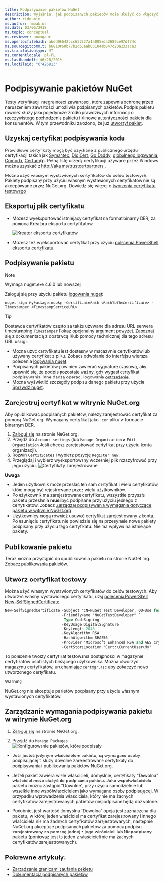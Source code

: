 ```yaml
---
title: Podpisywanie pakietów NuGet
description: Wyjaśnia, jak podpisanych pakietów może służyć do włączyć weryfikację zawartości integralności.
author: rido-min
ms.author: rmpablos
ms.date: 03/06/2018
ms.topic: conceptual
ms.reviewer: anangaur
ms.openlocfilehash: abdd06642ccc652527a1a005eda2689ce97df74c
ms.sourcegitcommit: b6810860b77b2d50aab031040b047c20a333aca3
ms.translationtype: MT
ms.contentlocale: pl-PL
ms.lasthandoff: 06/28/2019
ms.locfileid: "67426813"
---
```

# <a name="signing-nuget-packages"></a>Podpisywanie pakietów NuGet

Testy weryfikacji integralności zawartości, które zapewnia ochronę przed naruszeniem zawartości umożliwia podpisanych pakietów. Podpis pakietu również służy jako pojedyncze źródło prawdziwych informacji o rzeczywistego pochodzenia pakietu i klinowe autentyczności pakietu dla konsumentów. W tym przewodniku założono, że już [utworzył pakiet](creating-a-package.md).

## <a name="get-a-code-signing-certificate"></a>Uzyskaj certyfikat podpisywania kodu

Prawidłowe certyfikaty mogą być uzyskane z publicznego urzędu certyfikacji takich jak [Symantec](https://trustcenter.websecurity.symantec.com/process/trust/productOptions?productType=SoftwareValidationClass3), [DigiCert](https://www.digicert.com/code-signing/), [Go Daddy](https://www.godaddy.com/web-security/code-signing-certificate), [globalnego logowania](https://www.globalsign.com/en/code-signing-certificate/), [Comodo](https://www.comodo.com/e-commerce/code-signing/code-signing-certificate.php), [Certum](https://www.certum.eu/certum/cert,offer_en_open_source_cs.xml)itp. Pełną listę urzędy certyfikacji używane przez Windows można uzyskać z [ http://aka.ms/trustcertpartners ](http://aka.ms/trustcertpartners).

Można użyć własnym wystawionych certyfikatów do celów testowych. Pakiety podpisany przy użyciu własnym wystawionych certyfikatów nie są akceptowane przez NuGet.org. Dowiedz się więcej o [tworzenia certyfikatu testowego](#create-a-test-certificate)

## <a name="export-the-certificate-file"></a>Eksportuj plik certyfikatu

* Możesz wyeksportować istniejący certyfikat na format binarny DER, za pomocą Kreatora eksportu certyfikatów.

  ![Kreator eksportu certyfikatów](../reference/media/CertificateExportWizard.png)

* Możesz też wyeksportować certyfikat przy użyciu [polecenia PowerShell eksportu certyfikatu](/powershell/module/pkiclient/export-certificate).

## <a name="sign-the-package"></a>Podpisywanie pakietu

> [!note]
> Wymaga nuget.exe 4.6.0 lub nowszej

Zaloguj się przy użyciu pakietu [logowania nuget](../tools/cli-ref-sign.md):

```cli
nuget sign MyPackage.nupkg -CertificatePath <PathToTheCertificate> -Timestamper <TimestampServiceURL>
```

> [!Tip]
> Dostawca certyfikatów często są także używane dla adresu URL serwera timestamping `Timestamper` Pokaż opcjonalny argument powyżej. Zapoznaj się z dokumentacją z dostawcą i/lub pomocy technicznej dla tego adresu URL usługi.

* Można użyć certyfikatu jest dostępny w magazynie certyfikatów lub używany certyfikat z pliku. Zobacz odwołanie do interfejsu wiersza polecenia [logowania nuget](../tools/cli-ref-sign.md).
* Podpisanych pakietów powinien zawierać sygnaturę czasową, aby upewnić się, że podpis pozostaje ważny, gdy wygasł certyfikat podpisywania. Inne dadzą operacji logowania [ostrzeżenie](../reference/errors-and-warnings/NU3002.md).
* Można wyświetlić szczegóły podpisu danego pakietu przy użyciu [Sprawdź nuget](../tools/cli-ref-verify.md).

## <a name="register-the-certificate-on-nugetorg"></a>Zarejestruj certyfikat w witrynie NuGet.org

Aby opublikować podpisanych pakietów, należy zarejestrować certyfikat za pomocą NuGet.org. Wymagany certyfikat jako `.cer` pliku w formacie binarnym DER.

1. [Zaloguj się](https://www.nuget.org/users/account/LogOn?returnUrl=%2F) na stronie NuGet.org.
1. Przejdź do `Account settings` (lub `Manage Organization` **>** `Edit Organziation` Jeśli chcesz zarejestrować certyfikat przy użyciu konta organizacji).
1. Rozwiń `Certificates` i wybierz pozycję `Register new`.
1. Przeglądaj i wybierz wyeksportowany wcześniej plik rozszyfrować przy jego użyciu.
  ![Certyfikaty zarejestrowane](../reference/media/registered-certs.png)

**Uwaga**
* Jeden użytkownik może przesłać ten sam certyfikat i wielu certyfikatów, które mogą być rejestrowane przez wielu użytkowników.
* Po użytkownik ma zarejestrowane certyfikatu, wszystkie przyszłe pakietu przesłania **musi** być podpisane przy użyciu jednego z certyfikatów. Zobacz [Zarządzaj podpisywania wymagania dotyczące pakietu w witrynie NuGet.org](#manage-signing-requirements-for-your-package-on-nugetorg)
* Użytkownicy mogą również usuwać certyfikat zarejestrowany z konta. Po usunięciu certyfikatu nie powiedzie się na przesyłanie nowe pakiety podpisany przy użyciu tego certyfikatu. Nie ma wpływu na istniejące pakiety.

## <a name="publish-the-package"></a>Publikowanie pakietu

Teraz można przystąpić do opublikowania pakietu na stronie NuGet.org. Zobacz [publikowania pakietów](../nuget-org/Publish-a-package.md).

## <a name="create-a-test-certificate"></a>Utwórz certyfikat testowy

Można użyć własnym wystawionych certyfikatów do celów testowych. Aby utworzyć własny wystawionego certyfikatu, użyj [polecenia PowerShell New-SelfSignedCertificate](/powershell/module/pkiclient/new-selfsignedcertificate).

```ps
New-SelfSignedCertificate -Subject "CN=NuGet Test Developer, OU=Use for testing purposes ONLY" `
                          -FriendlyName "NuGetTestDeveloper" `
                          -Type CodeSigning `
                          -KeyUsage DigitalSignature `
                          -KeyLength 2048 `
                          -KeyAlgorithm RSA `
                          -HashAlgorithm SHA256 `
                          -Provider "Microsoft Enhanced RSA and AES Cryptographic Provider" `
                          -CertStoreLocation "Cert:\CurrentUser\My" 
```

To polecenie tworzy certyfikat testowania dostępności w magazynie certyfikatów osobistych bieżącego użytkownika. Można otworzyć magazynu certyfikatów, uruchamiając `certmgr.msc` aby zobaczyć nowo utworzonego certyfikatu.

> [!Warning]
> NuGet.org nie akceptuje pakietów podpisany przy użyciu własnym wystawionych certyfikatów.

## <a name="manage-signing-requirements-for-your-package-on-nugetorg"></a>Zarządzanie wymagania podpisywania pakietu w witrynie NuGet.org
1. [Zaloguj się](https://www.nuget.org/users/account/LogOn?returnUrl=%2F) na stronie NuGet.org.

1. Przejdź do `Manage Packages`  
    ![Konfigurowanie pakietów, które podpisały](../reference/media/configure-package-signers.png)

* Jeśli jesteś jedynym właścicielem pakietu, są wymagane osoby podpisującej tj służy dowolne zarejestrowane certyfikaty do podpisywania i publikowania pakietów NuGet.org.

* Jeżeli pakiet zawiera wiele właścicieli, domyślnie, certyfikaty "Dowolna" właściciel może służyć do podpisania pakietu. Jako współwłaściciela pakietu można zastąpić "Dowolne", przy użyciu samodzielnie lub wszelkie inne współwłaścicielem jako wymagane osoby podpisującej. W przypadku wprowadzenia właściciela, który nie ma żadnych certyfikatów zarejestrowanych pakietów niepodpisane będą dozwolone. 

* Podobnie, jeśli wartość domyślna "Dowolna" opcja jest zaznaczona dla pakietu, w której jeden właściciel ma certyfikat zarejestrowany i innego właściciela nie ma żadnych certyfikatów zarejestrowanych, następnie NuGet.org akceptuje podpisanych pakietów za pomocą podpisu zarejestrowany za pomocą jednej z jego właścicieli lub Niepodpisany pakietu (ponieważ jest to jeden z właścicieli nie ma żadnych certyfikatów zarejestrowanych).

## <a name="related-articles"></a>Pokrewne artykuły:

- [Zarządzanie granicami zaufania pakietu](../consume-packages/installing-signed-packages.md)
- [Dokumentacja podpisanych pakietów](../reference/Signed-Packages-Reference.md)

